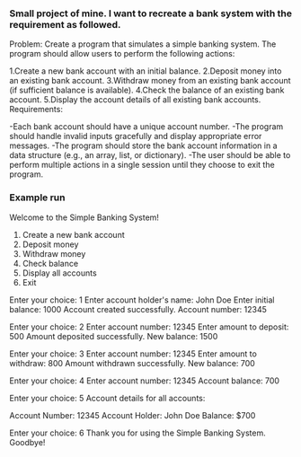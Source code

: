 ### Small project of mine. I want to recreate a bank system with the requirement as followed.

Problem: Create a program that simulates a simple banking system. 
The program should allow users to perform the following actions:

1.Create a new bank account with an initial balance.
2.Deposit money into an existing bank account.
3.Withdraw money from an existing bank account (if sufficient balance is available).
4.Check the balance of an existing bank account.
5.Display the account details of all existing bank accounts.
Requirements:

-Each bank account should have a unique account number.
-The program should handle invalid inputs gracefully and display appropriate error messages.
-The program should store the bank account information in a data structure (e.g., an array, list, or dictionary).
-The user should be able to perform multiple actions in a 
single session until they choose to exit the program.

### Example run

Welcome to the Simple Banking System!

1. Create a new bank account
2. Deposit money
3. Withdraw money
4. Check balance
5. Display all accounts
6. Exit

Enter your choice: 1
Enter account holder's name: John Doe
Enter initial balance: 1000
Account created successfully. Account number: 12345

Enter your choice: 2
Enter account number: 12345
Enter amount to deposit: 500
Amount deposited successfully. New balance: 1500

Enter your choice: 3
Enter account number: 12345
Enter amount to withdraw: 800
Amount withdrawn successfully. New balance: 700

Enter your choice: 4
Enter account number: 12345
Account balance: 700

Enter your choice: 5
Account details for all accounts:

Account Number: 12345
Account Holder: John Doe
Balance: $700

Enter your choice: 6
Thank you for using the Simple Banking System. Goodbye!